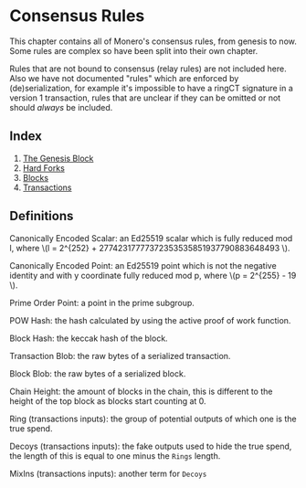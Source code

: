 # Consensus Rules

This chapter contains all of Monero's consensus rules, from genesis to now. Some rules
are complex so have been split into their own chapter.

Rules that are not bound to consensus (relay rules) are not included here. Also we have not documented "rules" which are enforced by
(de)serialization, for example it's impossible to have a ringCT signature in a version 1 transaction, rules that are unclear if they
can be omitted or not should _always_ be included.

## Index

1. [The Genesis Block](./consensus_rules/genesis_block.md)
2. [Hard Forks](./consensus_rules/hardforks.md)
3. [Blocks](./consensus_rules/blocks.md)
4. [Transactions](./consensus_rules/transactions.md)

## Definitions

Canonically Encoded Scalar:
an Ed25519 scalar which is fully reduced mod l, where \\(l = 2^{252} + 27742317777372353535851937790883648493 \\).

Canonically Encoded Point:
an Ed25519 point which is not the negative identity and with y coordinate fully reduced mod p, where \\(p = 2^{255} - 19 \\).

Prime Order Point:
a point in the prime subgroup.

POW Hash:
the hash calculated by using the active proof of work function.

Block Hash:
the keccak hash of the block.

Transaction Blob:
the raw bytes of a serialized transaction.

Block Blob:
the raw bytes of a serialized block.

Chain Height:
the amount of blocks in the chain, this is different to the height of the top block as
blocks start counting at 0.

Ring (transactions inputs):
the group of potential outputs of which one is the true spend.

Decoys (transactions inputs):
the fake outputs used to hide the true spend, the length of this is equal to one minus the `Rings` length.

MixIns (transactions inputs):
another term for `Decoys`
